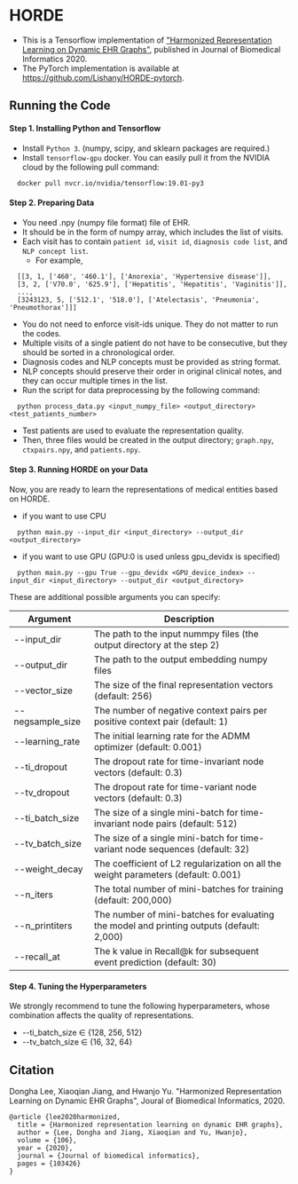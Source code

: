 # HORDE

- This is a Tensorflow implementation of ["Harmonized Representation Learning on Dynamic EHR Graphs"](https://www.sciencedirect.com/science/article/pii/S153204642030054X?via%3Dihub), published in Journal of Biomedical Informatics 2020. 
- The PyTorch implementation is available at <https://github.com/Lishany/HORDE-pytorch>.

## Running the Code
#### Step 1. Installing Python and Tensorflow

- Install `Python 3`. (numpy, scipy, and sklearn packages are required.)
- Install `tensorflow-gpu` docker. You can easily pull it from the NVIDIA cloud by the following pull command:
```
  docker pull nvcr.io/nvidia/tensorflow:19.01-py3
```


#### Step 2. Preparing Data

- You need .npy (numpy file format) file of EHR.
- It should be in the form of numpy array, which includes the list of visits.
- Each visit has to contain `patient id`, `visit id`, `diagnosis code list`, and `NLP concept list`.
  - For example,
```
  [[3, 1, ['460', '460.1'], ['Anorexia', 'Hypertensive disease']],
  [3, 2, ['V70.0', '625.9'], ['Hepatitis', 'Hepatitis', 'Vaginitis']],
  ...,
  [3243123, 5, ['512.1', '518.0'], ['Atelectasis', 'Pneumonia', 'Pneumothorax']]]
```
- You do not need to enforce visit-ids unique. They do not matter to run the codes.
- Multiple visits of a single patient do not have to be consecutive, but they should be sorted in a chronological order.
- Diagnosis codes and NLP concepts must be provided as string format.
- NLP concepts should preserve their order in original clinical notes, and they can occur multiple times in the list.
- Run the script for data preprocessing by the following command:
```
  python process_data.py <input_numpy_file> <output_directory> <test_patients_number>
```
- Test patients are used to evaluate the representation quality.
- Then, three files would be created in the output directory; `graph.npy`, `ctxpairs.npy`, and `patients.npy`.

#### Step 3. Running HORDE on your Data

Now, you are ready to learn the representations of medical entities based on HORDE.

* if you want to use CPU
```
  python main.py --input_dir <input_directory> --output_dir <output_directory>
```
* if you want to use GPU (GPU:0 is used unless gpu_devidx is specified)
```
  python main.py --gpu True --gpu_devidx <GPU_device_index> --input_dir <input_directory> --output_dir <output_directory>
```

These are additional possible arguments you can specify:

Argument | Description
--- | ---
--input_dir | The path to the input nummpy files (the output directory at the step 2)
--output_dir | The path to the output embedding numpy files
--vector_size | The size of the final representation vectors (default: 256)
--negsample_size | The number of negative context pairs per positive context pair (default: 1)
--learning_rate | The initial learning rate for the ADMM optimizer (default: 0.001)
--ti_dropout | The dropout rate for time-invariant node vectors (default: 0.3)
--tv_dropout | The dropout rate for time-variant node vectors (default: 0.3)
--ti_batch_size | The size of a single mini-batch for time-invariant node pairs (default: 512)
--tv_batch_size | The size of a single mini-batch for time-variant node sequences (default: 32)
--weight_decay | The coefficient of L2 regularization on all the weight parameters (default: 0.001)
--n_iters | The total number of mini-batches for training (default: 200,000)
--n_printiters | The number of mini-batches for evaluating the model and printing outputs (default: 2,000)
--recall_at | The k value in Recall@k for subsequent event prediction (default: 30)


#### Step 4. Tuning the Hyperparameters

We strongly recommend to tune the following hyperparameters, whose combination affects the quality of representations.
- --ti_batch_size &isin; {128, 256, 512}
- --tv_batch_size &isin; {16, 32, 64}


## Citation
Dongha Lee, Xiaoqian Jiang, and Hwanjo Yu. "Harmonized Representation Learning on Dynamic EHR Graphs", Joural of Biomedical Informatics, 2020.
```
@article {lee2020harmonized,
  title = {Harmonized representation learning on dynamic EHR graphs},
  author = {Lee, Dongha and Jiang, Xiaoqian and Yu, Hwanjo},
  volume = {106},
  year = {2020},
  journal = {Journal of biomedical informatics},
  pages = {103426}
}
```
